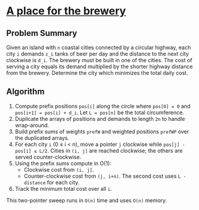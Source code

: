 # [A place for the brewery](https://www.spoj.com/problems/BROW)

## Problem Summary
Given an island with `n` coastal cities connected by a circular highway, each city `i` demands `z_i` tanks of beer per day and the distance to the next city clockwise is `d_i`. The brewery must be built in one of the cities. The cost of serving a city equals its demand multiplied by the shorter highway distance from the brewery. Determine the city which minimizes the total daily cost.

## Algorithm
1. Compute prefix positions `pos[i]` along the circle where `pos[0] = 0` and `pos[i+1] = pos[i] + d_i`. Let `L = pos[n]` be the total circumference.
2. Duplicate the arrays of positions and demands to length `2n` to handle wrap-around.
3. Build prefix sums of weights `prefW` and weighted positions `prefWP` over the duplicated arrays.
4. For each city `i` (0 ≤ i < n), move a pointer `j` clockwise while `pos[j] - pos[i] ≤ L/2`. Cities in `(i, j]` are reached clockwise; the others are served counter-clockwise.
5. Using the prefix sums compute in O(1):
   - Clockwise cost from `(i, j]`.
   - Counter-clockwise cost from `(j, i+n)`.
   The second cost uses `L - distance` for each city.
6. Track the minimum total cost over all `i`.

This two-pointer sweep runs in `O(n)` time and uses `O(n)` memory.
